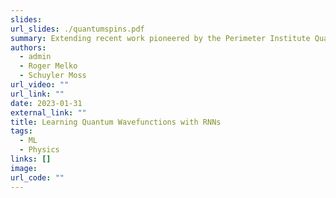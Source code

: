 ```yaml
---
slides: 
url_slides: ./quantumspins.pdf
summary: Extending recent work pioneered by the Perimeter Institute Quantum Intelligence Lab in approximating the groundstate wavefunction of a quantum lattice system using Recurrent Neural Networks. I investigated the affect of error and noisiness of the quantum data on the accuracy of the wavefunction and other physical quantities.
authors: 
  - admin
  - Roger Melko
  - Schuyler Moss
url_video: ""
url_link: ""
date: 2023-01-31
external_link: ""
title: Learning Quantum Wavefunctions with RNNs
tags:
  - ML
  - Physics
links: []
image: 
url_code: ""
---
```


